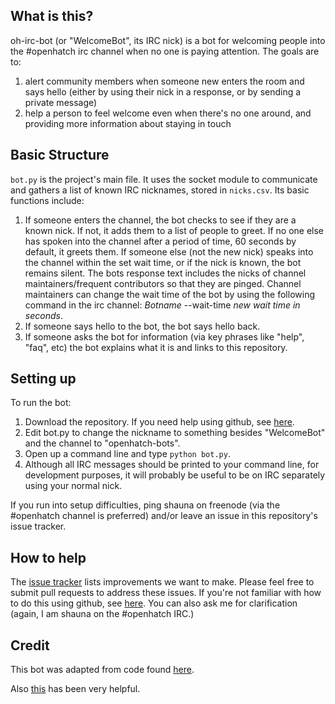 ## What is this?

oh-irc-bot (or "WelcomeBot", its IRC nick) is a bot for welcoming people into the #openhatch irc channel 
when no one is paying attention.  The goals are to:

1. alert community members when someone new enters the room and says hello (either by using their nick
in a response, or by sending a private message)
2. help a person to feel welcome even when there's no one around, and providing more information about
staying in touch

## Basic Structure

<code>bot.py</code> is the project's main file.  It uses the socket module to communicate and gathers a list of known IRC nicknames, stored in <code>nicks.csv</code>.  Its basic functions include:

1. If someone enters the channel, the bot checks to see if they are a known nick.  If not, it adds them to a list of people to greet.  If no one else has spoken into the channel after a period of time, 60 seconds by default, it greets them.  If someone else (not the new nick) speaks into the channel within the set wait time, or if the nick is known, the bot remains silent.  The bots response text includes the nicks of channel maintainers/frequent contributors so that they are pinged.  Channel maintainers can change the wait time of the bot by using the following command in the irc channel: *Botname* --wait-time *new wait time in seconds*.
2. If someone says hello to the bot, the bot says hello back.
3. If someone asks the bot for information (via key phrases like "help", "faq", etc) the bot explains what it is and links to this repository.

## Setting up

To run the bot:

1.  Download the repository.  If you need help using github, see [here](https://openhatch.org/wiki/Git_Basics).
2.  Edit bot.py to change the nickname to something besides "WelcomeBot" and the channel to "openhatch-bots".
2.  Open up a command line and type <code>python bot.py</code>.  
3.  Although all IRC messages should be printed to your command line, for development purposes, it will probably be useful to be on IRC separately using your normal nick.

If you run into setup difficulties, ping shauna on freenode (via the #openhatch channel is preferred) and/or leave an issue in this repository's issue tracker.

## How to help

The [issue tracker](https://github.com/shaunagm/oh-irc-bot/issues?state=open) lists improvements we want to make.  Please feel free to submit pull requests to address these issues.  If you're not familiar with how to do this using github, see [here](https://openhatch.org/wiki/Git_Basics).  You can also ask me for clarification (again, I am shauna on the #openhatch IRC.)  

## Credit

This bot was adapted from code found [here](http://wiki.shellium.org/w/Writing_an_IRC_bot_in_Python).

Also [this](http://docs.python.org/2/library/queue.html) has been very helpful.
